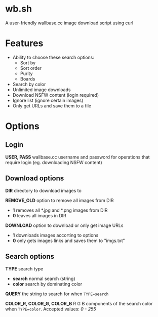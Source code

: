 wb.sh
=====

A user-friendly wallbase.cc image download script using curl

Features
========

- Ability to choose these search options:
	- Sort by
	- Sort order
	- Purity
	- Boards
- Search by color
- Unlimited image downloads
- Download NSFW content (login required)
- Ignore list (ignore certain images)
- Only get URLs and save them to a file

Options
=======

Login
-----

**USER, PASS**
wallbase.cc username and password for operations that require login (eg. downloading NSFW content)

Download options
----------------

**DIR** directory to download images to

**REMOVE_OLD** option to remove all images from DIR
- **1** removes all *.jpg and *.png images from DIR
- **0** leaves all images in DIR

**DOWNLOAD** option to download or only get image URLs
- **1** downloads images accorting to options
- **0** only gets images links and saves them to "imgs.txt"

Search options
--------------

**TYPE** search type
- **search** normal search (string)
- **color** search by dominating color

**QUERY** the string to search for when `TYPE=search`

**COLOR_R, COLOR_G, COLOR_B** R G B components of the search color when `TYPE=color`. Accepted values: *0 - 255*